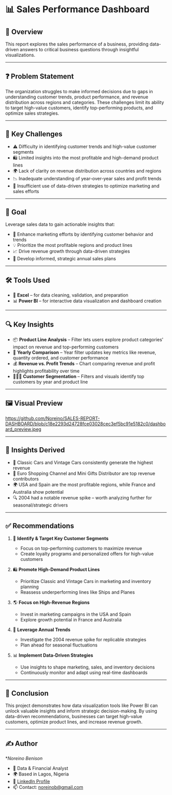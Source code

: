 # 📊 Sales Performance Dashboard

## 📌 Overview  
This report explores the sales performance of a business, providing data-driven answers to critical business questions through insightful visualizations.

---

## ❓ Problem Statement  
The organization struggles to make informed decisions due to gaps in understanding customer trends, product performance, and revenue distribution across regions and categories. These challenges limit its ability to target high-value customers, identify top-performing products, and optimize sales strategies.

---

## 🚧 Key Challenges  
- ⚠️ Difficulty in identifying customer trends and high-value customer segments  
- 🛍️ Limited insights into the most profitable and high-demand product lines  
- 🌍 Lack of clarity on revenue distribution across countries and regions  
- 📉 Inadequate understanding of year-over-year sales and profit trends  
- 🤖 Insufficient use of data-driven strategies to optimize marketing and sales efforts  

---

## 🎯 Goal  
Leverage sales data to gain actionable insights that:  
- 🎯 Enhance marketing efforts by identifying customer behavior and trends  
- 💡 Prioritize the most profitable regions and product lines  
- 📈 Drive revenue growth through data-driven strategies  
- 🧠 Develop informed, strategic annual sales plans  

---

## 🛠 Tools Used  
- 🧮 **Excel** – for data cleaning, validation, and preparation  
- 📊 **Power BI** – for interactive data visualization and dashboard creation  

---

## 🔍 Key Insights  
- 📦 **Product Line Analysis** – Filter lets users explore product categories' impact on revenue and top-performing customers  
- 📅 **Yearly Comparison** – Year filter updates key metrics like revenue, quantity ordered, and customer performance  
- 💰 **Revenue vs. Profit Trends** – Chart comparing revenue and profit highlights profitability over time  
- 🧑‍🤝‍🧑 **Customer Segmentation** – Filters and visuals identify top customers by year and product line  

---

## 🖼️ Visual Preview
https://github.com/Noreino/SALES-REPORT-DASHBOARD/blob/c18e2293d24728fce03028cec3ef5bc91e5182c0/dashboard_preview.jpeg

---

## 🧠 Insights Derived  
- 🚗 Classic Cars and Vintage Cars consistently generate the highest revenue  
- 🧾 Euro Shopping Channel and Mini Gifts Distributor are top revenue contributors  
- 🌍 USA and Spain are the most profitable regions, while France and Australia show potential  
- 🔍 2004 had a notable revenue spike – worth analyzing further for seasonal/strategic drivers  

---

## ✅ Recommendations  
1. 🎯 **Identify & Target Key Customer Segments**  
   - Focus on top-performing customers to maximize revenue  
   - Create loyalty programs and personalized offers for high-value customers  

2. 🛍️ **Promote High-Demand Product Lines**  
   - Prioritize Classic and Vintage Cars in marketing and inventory planning  
   - Reassess underperforming lines like Ships and Planes  

3. 🌎 **Focus on High-Revenue Regions**  
   - Invest in marketing campaigns in the USA and Spain  
   - Explore growth potential in France and Australia  

4. 📆 **Leverage Annual Trends**  
   - Investigate the 2004 revenue spike for replicable strategies  
   - Plan ahead for seasonal fluctuations  

5. 📊 **Implement Data-Driven Strategies**  
   - Use insights to shape marketing, sales, and inventory decisions  
   - Continuously monitor and adapt using real-time dashboards  

---

## 🧾 Conclusion  
This project demonstrates how data visualization tools like Power BI can unlock valuable insights and inform strategic decision-making. By using data-driven recommendations, businesses can target high-value customers, optimize product lines, and increase revenue growth.

---

## ✍️ Author

**Noreino Benison*  
- 💼 Data & Financial Analyst  
- 🌍 Based in Lagos, Nigeria  
- 🔗 [LinkedIn Profile](https://www.linkedin.com/in/noreino-benison-0884a414a)  
- 📫 Contact: noreinob@gmail.com


